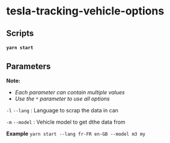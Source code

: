 # tesla-tracking-vehicle-options

## Scripts

#### `yarn start`

## Parameters

**Note:**

- _Each parameter can contain multiple values_
- _Use the `*` parameter to use all options_

`-l` `--lang` : Language to scrap the data in can

`-m` `--model` : Vehicle model to get dthe data from

**Example** `yarn start --lang fr-FR en-GB --model m3 my`
